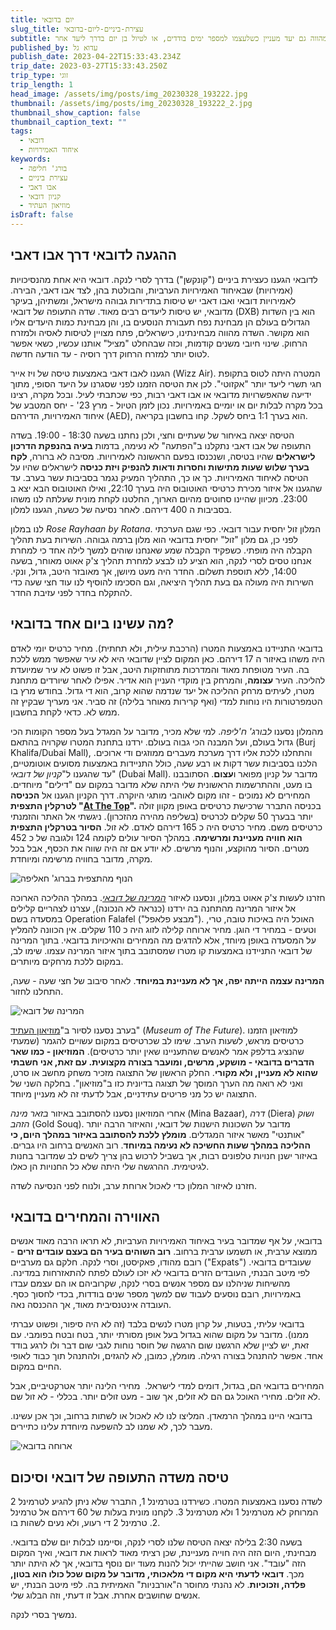 ```yaml
---
title: יום בדובאי
slug_title: עצירת-ביניים-ליום-בדובאי
subtitle: דובאי היא שער טוב ליעדים רבים במזרח ובאסיה. מהווה גם יעד מעניין כשלעצמו למספר ימים בודדים, או לטיול בן יום בדרך ליעד אחר.
published_by: עדוא גל
publish_date: 2023-04-22T15:33:43.234Z
trip_date: 2023-03-27T15:33:43.250Z
trip_type: זוגי
trip_length: 1
head_image: /assets/img/posts/img_20230328_193222.jpg
thumbnail: /assets/img/posts/img_20230328_193222_2.jpg
thumbnail_show_caption: false
thumbnail_caption_text: ""
tags:
  - דובאי
  - איחוד האמירויות
keywords:
  - בורג' חליפה
  - עצירת ביניים
  - אבו דאבי
  - קניון דובאי
  - מוזיאון העתיד
isDraft: false
---
```

## ההגעה לדובאי דרך אבו דאבי

לדובאי הגענו כעצירת ביניים ("קונקשן") בדרך לסרי לנקה. דובאי היא אחת מהנסיכויות (אמירויות) שבאיחוד האמירויות הערביות, והבולטת בהן, לצד אבו דאבי, הבירה. לאמירויות דובאי ואבו דאבי יש טיסות בתדירות גבוהה מישראל, ומשתיהן, בעיקר מדובאי, יש טיסות ליעדים רבים מאוד. שדה התעופה של דובאי (DXB) הוא בין השדות הגדולים בעולם הן מבחינת נפח תעבורת הנוסעים בו, והן מבחינת כמות היעדים אליו הוא מקושר. השדה מהווה מבחינתינו, כישראלים, פתח מצויין לטיסות לאסיה ולמזרח הרחוק. שינוי חיובי משנים קודמות, וכזה שבהחלט "מציל" אותנו עכשיו, כשאי אפשר לטוס יותר למזרח הרחוק דרך רוסיה - עד הודעה חדשה.

הגענו לאבו דאבי באמצעות טיסה של ויז אייר (Wizz Air). המטרה היתה לטוס בתקופת חגי תשרי ליעד יותר "אקזוטי". לכן את הטיסה הזמנו לפני שסגרנו על היעד הסופי, מתוך ידיעה שהאפשרויות מדובאי או אבו דאבי רבות, כפי שכתבתי לעיל. ובכל מקרה, רצינו בכל מקרה לבלות יום או יומיים באמירויות. נכון לזמן הטיול - מרץ 23' - יחס המטבע של איחוד האמירויות, הדירהם (AED), הוא בערך 1:1 ביחס לשקל. קחו בחשבון בקריאה.

הטיסה יצאה באיחור של שעתיים וחצי, ולכן נחתנו בשעה 18:30 - 19:00. בשדה התעופה של אבו דאבי נתקלנו ב"הפתעה" לא נעימה, בדמות **בעיה בהנפקת הדרכון לישראלים** שהיו בטיסה, ושנכנסו בפעם הראשונה לאמירויות. מסיבה לא ברורה, **לקח בערך שלוש שעות מתישות וחסרות ודאות להנפיק ויזת כניסה** לישראלים שהיו על הטיסה לאיחוד האמירויות. כך או כך, התהליך המעיק נגמר בסביבות עשר בערב. עד שהגענו אל איזור מכירת כרטיסי האוטובוס היה בערך 22:10, ואילו האוטובוס הבא יצא ב 23:00. מכיוון שהיינו סחוטים מהיום הארוך, החלטנו לקחת מונית שעלתה לנו משהו בסביבות ה 400 דירהם. לאחר נסיעה של כשעה, הגענו למלון.

לנו במלון *Rose Rayhaan by Rotana*. המלון זול יחסית עבור דובאי. כפי שגם הערכתי לפני כן, גם מלון "זול" יחסית בדובאי הוא מלון ברמה גבוהה. השירות בעת תהליך הקבלה היה מופתי. כשפקיד הקבלה שמע שאנחנו שוהים למשך לילה אחד כי למחרת אנחנו טסים לסרי לנקה, הוא הציע לנו לבצע למחרת תהליך צ'ק אאוט מאוחר, בשעה 14:00, ללא תוספת תשלום. החדר היה מעט מיושן, אך מאובזר היטב, גדול, ונקי. השירות היה מעולה גם בעת תהליך היציאה, וגם הסכימו להוסיף לנו עוד חצי שעה כדי להתקלח בחדר לפני עזיבת החדר.

## מה עשינו ביום אחד בדובאי?

בדובאי התניידנו באמצעות המטרו (הרכבת עילית, ולא תחתית). מחיר כרטיס יומי לאדם היה משהו באיזור ה 17 דירהם. כאן המקום לציין שדובאי היא לא עיר שאפשר ממש ללכת בה. העיר מטופחת מאוד והמדרכות מתוחזקות היטב, אבל זו פשוט לא עיר שמיועדת להליכה. העיר **עצומה**, והמרחק בין מוקדי העניין הוא אדיר. אפילו לאחר שיורדים מתחנת מטרו, לעיתים מרחק ההליכה אל יעד שנדמה שהוא קרוב, הוא די גדול. בחודש מרץ בו הטמפרטורות היו נוחות למדי (ואף קרירות מאוחר בלילה) זה סביר. אני מעריך שבקיץ זה ממש לא. כדאי לקחת בחשבון. 

מהמלון נסענו *לבורג' ח'ליפה*. למי שלא מכיר, מדובר על המגדל בעל מספר הקומות הכי גדול בעולם, ועל המבנה הכי גבוה בעולם. ירדנו בתחנת המטרו שקרויה בהתאם (Burj Khalifa/Dubai Mall), והתחלנו ללכת אליו דרך מערכת מעברים ממוזגים ודי ארוכים. הלכנו בסביבות עשר דקות או רבע שעה, כולל התניידות באמצעות מסועים אוטומטיים, עד שהגענו ל"*קניון של דובאי*" (Dubai Mall). מדובר על קניון מפואר ו**עצום**. הסתובבנו בו מעט, וההתרשמות הראשונית שלי היתה שלא מדובר במקום עם "דילים" מיוחדים. המחירים לא נמוכים - זהו מקום לאוהבי מותגי היוקרה. דרך הקניון הגענו אל **הכניסה לטרקלין התצפית "[At The Top](https://tickets.atthetop.ae/atthetop/en-us)".** בכניסה התברר שרכישת כרטיסים באופן מקוון זולה יותר בבערך 50 שקלים לכרטיס (בשליפה מהירה מהזכרון). ניגשתי אל האתר והזמנתי כרטיסים משם. מחיר כרטיס היה כ 165 דירהם לאדם. לא זול. **הסיור בטרקלין התצפית הוא חוויה מעניינת ומרשימה**. במהלך הסיור עולים לקומה 124 ולגובה של כ 452 מטרים. הסיור מהוקצע, והנוף מרשים. לא יודע אם זה היה שווה את הכסף, אבל בכל מקרה, מדובר בחוויה מרשימה ומיוחדת.

![הנוף מהתצפית בברוג' חאליפה](/assets/img/posts/img_20230328_124756.jpg "הנוף מהתצפית בברוג' חאליפה")

חזרנו לעשות צ'ק אאוט במלון, ונסענו לאיזור *[המרינה של דובאי](https://en.wikipedia.org/wiki/Dubai_Marina)*. במהלך ההליכה הארוכה אל איזור המרינה מהתחנה בה ירדנו (כנראה לא הנכונה), עצרנו לצהריים קלילים במסעדה בשם Operation Falafel ("מבצע פלאפל"). האוכל היה באיכות טובה, טרי, וטעים - במחיר די הוגן. מחיר ארוחה קלילה לזוג היה כ 110 שקלים. אין הכוונה להמליץ על המסעדה באופן מיוחד, אלא להדגים מה המחירים והאיכויות בדובאי. בתוך המרינה של דובאי התניידנו באמצעות קו מטרו שמסתובב בתוך איזור המרינה עצמו. שימו לב, במקום ללכת מרחקים מיותרים.

**המרינה עצמה הייתה יפה, אך לא מעניינת במיוחד**. לאחר סיבוב של חצי שעה - שעה, התחלנו לחזור.

![המרינה של דובאי](/assets/img/posts/img_20230328_163857.jpg "המרינה של דובאי")

בערב נסענו לסיור ב"[מוזיאון העתיד](https://museumofthefuture.ae/en)" (*Museum of The Future*). למוזיאון הזמנו כרטיסים מראש, לשעות הערב. שימו לב שכרטיסים במקום עשויים להגמר (שמעתי שהנציג בדלפק אמר לאנשים שהתעניינו שאין יותר כרטיסים). **המוזיאון - כמו שאר הדברים בדובאי - מושקע, מרשים, ומועבר בצורה מקצועית. עם זאת, אני חשבתי שהוא לא מעניין, ולא מקורי**. החלק הראשון של התצוגה מזכיר משחק מחשב או סרט, ואני לא רואה מה הערך המוסך של תצוגה בדיונית כזו ב"מוזיאון". בחלקה השני של התצוגה יש כל מני פריטים עתידניים, אבל לדעתי זה לא מעניין מיוחד.

אחרי המוזיאון נסענו להסתובב באיזור *בזאר מינה* (Mina Bazaar), *דרה* (Diera) *ושוק הזהב* (Gold Souq). מדובר על השכונות הישנות של דובאי, והאיזור הרבה יותר "אותנטי" מאשר איזור המגדלים. **מומלץ ללכת להסתובב באיזור במהלך היום, כי ההליכה במהלך שעות החשיכה לא נעימה במיוחד**. רוב האנשים ברחוב היו גברים. באיזור ישנן חנויות טלפונים רבות, אך בשביל לרכוש בהן צריך לשים לב שמדובר בחנות לגיטימית. ההרגשה שלי היתה שלא כל החנויות הן כאלו.

חזרנו לאיזור המלון כדי לאכול ארוחת ערב, ולנוח לפני הנסיעה לשדה.

## האווירה והמחירים בדובאי

בדובאי, על אף שמדובר בעיר באיחוד האמירויות הערביות, לא תראו הרבה מאוד אנשים ממוצא ערבית, או תשמעו ערבית ברחוב. **רוב השוהים בעיר הם בעצם עובדים זרים** - רובם מהודו, פאקיסטן, וסרי לנקה. חלקם גם מערביים ("Expats") שעובדים בדובאי. לפי מיטב הבנתי, העובדים הזרים בדובאי לא יזכו לעולם לפתח להתאזרחות במדינה. מהשיחות שניהלנו עם מספר אנשים בסרי לנקה, שקרוביהם או הם עצמם עבדו באמירויות, רובם נוסעים לעבוד שם למשך מספר שנים בודדות, בכדי לחסוך כסף. העובדה אינטנסיבית מאוד, אך ההכנסה נאה.

בדובאי עליתי, בטעות, על קרון מטרו לנשים בלבד (זה לא היה סיפור, ופשוט עברתי ממנו). מדובר על מקום שהוא בגדול בעל אופן מסורתי יותר, בטח ובטח בפומבי. עם זאת, יש לציין שלא הרגשנו שום הרגשה של חוסר נוחות לגבי שום דבר ולו לרגע בודד אחד. אפשר להתנהל בצורה רגילה. מומלץ, כמובן, לא להגזים, ולהתנהל תוך כבוד לאופי החיים במקום.

המחירים בדובאי הם, בגדול, דומים למדי לישראל.  מחירי הלינה יותר אטרקטיביים, אבל לא זולים. מחירי האוכל גם הם לא זולים, אך שוב - מעט זולים יותר. בכללי - לא זול שם.

בדובאי היינו במהלך הרמאדן. המליצו לנו לא לאכול או לשתות ברחוב, וכך אכן עשינו. מעבר לכך, לא שמנו לב להשפעה מיוחדת עלינו כתיירים.

![ארוחה בדובאי](/assets/img/posts/img_20230328_153645.jpg "ארוחה בדובאי")

## טיסה משדה התעופה של דובאי וסיכום

לשדה נסענו באמצעות המטרו. כשירדנו בטרמינל 1, התברר שלא ניתן להגיע לטרמינל 2 המרוחק לא מטרמינל 1 ולא מטרמינל 3. לקחנו מונית בעלות של 60 דירהם אל טרמינל 2. טרמינל 2 די רעוע, ולא נעים לשהות בו.

בשעה 2:30 בלילה יצאה הטיסה שלנו לסרי לנקה, וסיימנו לבלות יום שלם בדובאי. מבחינתי, היום הזה היה חוייה מעניינת, שכן רציתי מאוד לראות את דובאי, ואיך המקום הזה "עובד". אני חושב שהייתי יכול להנות מעוד יום נוסף בדובאי, אך לא היתה יותר מכך. **דובאי לדעתי היא מקום די מלאכותי, מדובר על מקום שכל כולו הוא בטון, פלדה, וזכוכיות**. לא נהנתי מחוסר ה"אורבניות" האמיתית בה. לפי מיטב הבנתי, יש אנשים שחושבים אחרת. אבל זו דעתי, וזה הבלוג שלי.

נמשיך בסרי לנקה.